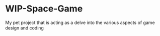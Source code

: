 # WIP-Space-Game
My pet project that is acting as a delve into the various aspects of game design and coding  

